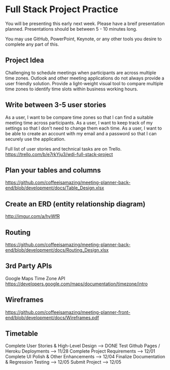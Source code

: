 # Full Stack Project Practice

You will be presenting this early next week.  Please have a breif presentation
planned.  Presentations should be between 5 - 10 minutes long.

You may use GitHub, PowerPoint, Keynote, or any other tools you desire to
complete any part of this.

## Project Idea
Challenging to schedule meetings when participants are across multiple time zones.
Outlook and other meeting applications do not always provide a user friendly solution.
Provide a light-weight visual tool to compare multiple time zones to identify time slots within business working hours.

## Write between 3-5 user stories
As a user, I want to be compare time zones so that I can find a suitable meeting time across participants.
As a user, I want to keep track of my settings so that I don't need to change them each time.
As a user, I want to be able to create an account with my email and a password so that I can securely use the application.

Full list of user stories and technical tasks are on Trello.
https://trello.com/b/e7rkYju3/wdi-full-stack-project

## Plan your tables and columns
https://github.com/coffeeisamazing/meeting-planner-back-end/blob/development/docs/Table_Design.xlsx

## Create an ERD (entity relationship diagram)
http://imgur.com/a/hyWfR

## Routing
https://github.com/coffeeisamazing/meeting-planner-back-end/blob/development/docs/Routing_Design.xlsx

## 3rd Party APIs
Google Maps Time Zone API
https://developers.google.com/maps/documentation/timezone/intro

## Wireframes
https://github.com/coffeeisamazing/meeting-planner-front-end/blob/development/docs/Wireframes.pdf

## Timetable
Complete User Stories & High-Level Design	--> DONE
Test Github Pages / Heroku Deployments	--> 11/28
Complete Project Requirements	--> 12/01
Complete UI Polish & Other Enhancements	--> 12/04
Finalize Documentation & Regression Testing	--> 12/05
Submit Project	--> 12/05
